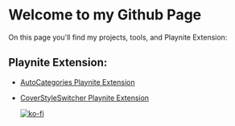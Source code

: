 # Welcome to my Github Page
On this page you'll find my projects, tools, and Playnite Extension: 

## Playnite Extension:
- [AutoCategories Playnite Extension](https://github.com/roob-p/AutoCategories-PlayniteExtension/)
- [CoverStyleSwitcher Playnite Extension](https://github.com/roob-p/CoverStyleSwitcher-PlayniteExtension/)

   [![ko-fi](https://ko-fi.com/img/githubbutton_sm.svg)](https://ko-fi.com/E1E214R1KB)

